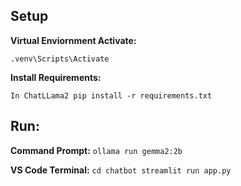 **<h2>Setup</h2>**
**Virtual Enviornment Activate:**

`
.venv\Scripts\Activate
`

**Install Requirements:**

`
In ChatLLama2
pip install -r requirements.txt
`

**<h2>Run:</h2>**

**Command Prompt:**
`
ollama run gemma2:2b
`


**VS Code Terminal:**
`
cd chatbot
streamlit run app.py
`
